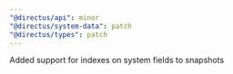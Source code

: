 ```yaml
---
"@directus/api": minor
"@directus/system-data": patch
"@directus/types": patch
---
```


Added support for indexes on system fields to snapshots
